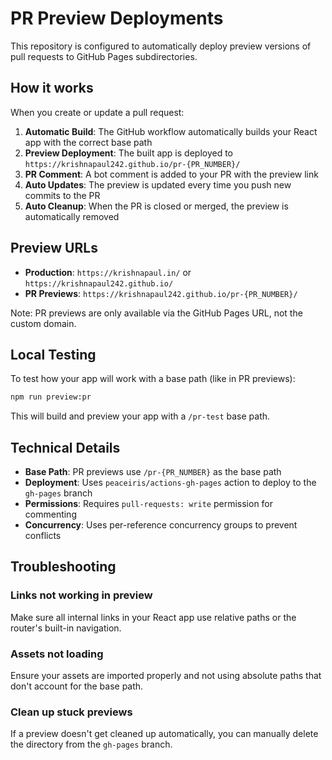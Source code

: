 # PR Preview Deployments

This repository is configured to automatically deploy preview versions of pull requests to GitHub Pages subdirectories.

## How it works

When you create or update a pull request:

1. **Automatic Build**: The GitHub workflow automatically builds your React app with the correct base path
2. **Preview Deployment**: The built app is deployed to `https://krishnapaul242.github.io/pr-{PR_NUMBER}/`
3. **PR Comment**: A bot comment is added to your PR with the preview link
4. **Auto Updates**: The preview is updated every time you push new commits to the PR
5. **Auto Cleanup**: When the PR is closed or merged, the preview is automatically removed

## Preview URLs

- **Production**: `https://krishnapaul.in/` or `https://krishnapaul242.github.io/`
- **PR Previews**: `https://krishnapaul242.github.io/pr-{PR_NUMBER}/`

Note: PR previews are only available via the GitHub Pages URL, not the custom domain.

## Local Testing

To test how your app will work with a base path (like in PR previews):

```bash
npm run preview:pr
```

This will build and preview your app with a `/pr-test` base path.

## Technical Details

- **Base Path**: PR previews use `/pr-{PR_NUMBER}` as the base path
- **Deployment**: Uses `peaceiris/actions-gh-pages` action to deploy to the `gh-pages` branch
- **Permissions**: Requires `pull-requests: write` permission for commenting
- **Concurrency**: Uses per-reference concurrency groups to prevent conflicts

## Troubleshooting

### Links not working in preview
Make sure all internal links in your React app use relative paths or the router's built-in navigation.

### Assets not loading
Ensure your assets are imported properly and not using absolute paths that don't account for the base path.

### Clean up stuck previews
If a preview doesn't get cleaned up automatically, you can manually delete the directory from the `gh-pages` branch.
